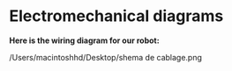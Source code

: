 Electromechanical diagrams
====

**Here is the wiring diagram for our robot:**

/Users/macintoshhd/Desktop/shema de cablage.png

